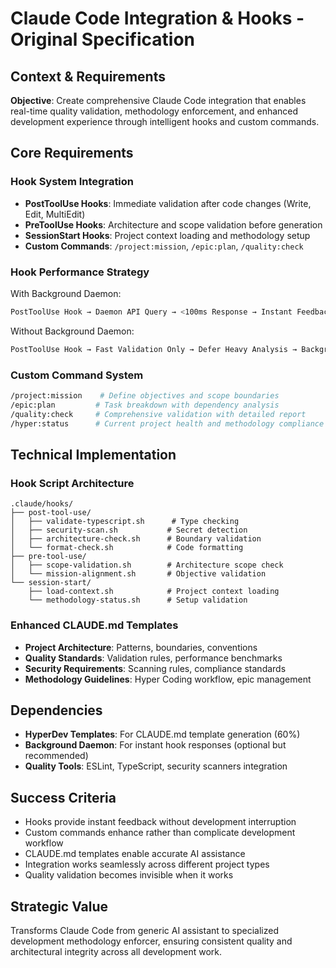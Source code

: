 # Claude Code Integration & Hooks - Original Specification

## Context & Requirements

**Objective**: Create comprehensive Claude Code integration that enables real-time quality validation, methodology enforcement, and enhanced development experience through intelligent hooks and custom commands.

## Core Requirements

### Hook System Integration
- **PostToolUse Hooks**: Immediate validation after code changes (Write, Edit, MultiEdit)
- **PreToolUse Hooks**: Architecture and scope validation before generation
- **SessionStart Hooks**: Project context loading and methodology setup
- **Custom Commands**: `/project:mission`, `/epic:plan`, `/quality:check`

### Hook Performance Strategy
With Background Daemon:
```bash
PostToolUse Hook → Daemon API Query → <100ms Response → Instant Feedback
```

Without Background Daemon:
```bash
PostToolUse Hook → Fast Validation Only → Defer Heavy Analysis → Background Reports
```

### Custom Command System
```bash
/project:mission    # Define objectives and scope boundaries
/epic:plan         # Task breakdown with dependency analysis  
/quality:check     # Comprehensive validation with detailed report
/hyper:status      # Current project health and methodology compliance
```

## Technical Implementation

### Hook Script Architecture
```
.claude/hooks/
├── post-tool-use/
│   ├── validate-typescript.sh      # Type checking
│   ├── security-scan.sh           # Secret detection
│   ├── architecture-check.sh      # Boundary validation
│   └── format-check.sh            # Code formatting
├── pre-tool-use/
│   ├── scope-validation.sh        # Architecture scope check
│   └── mission-alignment.sh       # Objective validation
└── session-start/
    ├── load-context.sh            # Project context loading
    └── methodology-status.sh      # Setup validation
```

### Enhanced CLAUDE.md Templates
- **Project Architecture**: Patterns, boundaries, conventions
- **Quality Standards**: Validation rules, performance benchmarks
- **Security Requirements**: Scanning rules, compliance standards  
- **Methodology Guidelines**: Hyper Coding workflow, epic management

## Dependencies
- **HyperDev Templates**: For CLAUDE.md template generation (60%)
- **Background Daemon**: For instant hook responses (optional but recommended)
- **Quality Tools**: ESLint, TypeScript, security scanners integration

## Success Criteria
- Hooks provide instant feedback without development interruption
- Custom commands enhance rather than complicate development workflow  
- CLAUDE.md templates enable accurate AI assistance
- Integration works seamlessly across different project types
- Quality validation becomes invisible when it works

## Strategic Value
Transforms Claude Code from generic AI assistant to specialized development methodology enforcer, ensuring consistent quality and architectural integrity across all development work.